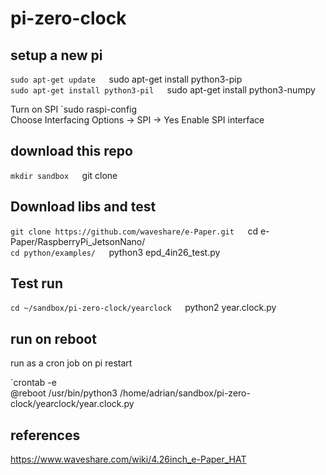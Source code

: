 # pi-zero-clock

## setup a new pi
`sudo apt-get update  
`sudo apt-get install python3-pip  
`sudo apt-get install python3-pil  
`sudo apt-get install python3-numpy  

Turn on SPI
`sudo raspi-config  
Choose Interfacing Options -> SPI -> Yes Enable SPI interface

## download this repo
`mkdir sandbox  
`git clone  

## Download libs and test
`git clone https://github.com/waveshare/e-Paper.git  
`cd e-Paper/RaspberryPi_JetsonNano/  
`cd python/examples/  
`python3 epd_4in26_test.py  

## Test run
`cd ~/sandbox/pi-zero-clock/yearclock  
`python2 year.clock.py  

## run on reboot
run as a cron job on pi restart

`crontab -e  
@reboot /usr/bin/python3 /home/adrian/sandbox/pi-zero-clock/yearclock/year.clock.py

## references
https://www.waveshare.com/wiki/4.26inch_e-Paper_HAT

